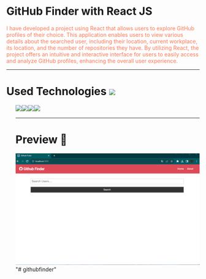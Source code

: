 <h1>
 GitHub Finder with React JS
</h1>
<p style="color: #FF7A59">
I have developed a project using React that allows users to explore GitHub profiles of their choice. This application enables users to view various details about the searched user, including their location, current workplace, its location, and the number of repositories they have. By utilizing React, the project offers an intuitive and interactive interface for users to easily access and analyze GitHub profiles, enhancing the overall user experience.
<p>
<hr>
<h1>Used Technologies <img src="https://www.shareicon.net/data/32x32/2015/11/13/671566_tools_512x512.png"></h1>
<ul>
<img src="https://www.shareicon.net/data/64x64/2015/08/03/79381_html_512x512.png"><img src="https://www.shareicon.net/data/64x64/2015/08/31/93779_css3_512x512.png"><img src="https://www.shareicon.net/data/64x64/2016/12/19/863723_code_512x512.png"><img src="https://www.shareicon.net/data/64x64/2016/07/10/119874_apps_512x512.png">

<hr>
<h1>
 Preview 🎥
</h1>

<img src="preview.gif">
"# githubfinder" 
